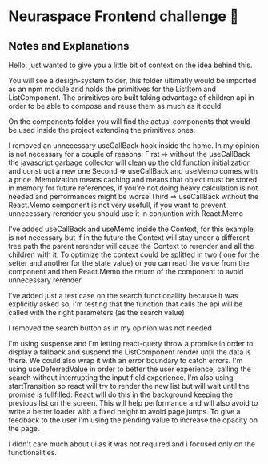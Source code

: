 # Neuraspace Frontend challenge :rocket:

## Notes and Explanations

Hello, just wanted to give you a little bit of context on the idea behind this.

You will see a design-system folder, this folder ultimatly would be imported as an npm module and holds the primitives for the ListItem and ListComponent.
The primitives are built taking advantage of children api in order to be able to compose and reuse them as much as it could.

On the components folder you will find the actual components that would be used inside the project extending the primitives ones.

I removed an unnecessary useCallBack hook inside the home. In my opinion is not necessary for a couple of reasons:
First => without the useCallBack the javascript garbage collector will clean up the old function initialization and construct a new one
Second => useCallBack and useMemo comes with a price. Memoization means caching and means that object must be stored in memory for future references, if you're not doing heavy 
calculation is not needed and performances might be worse
Third => useCallBack without the React.Memo component is not very usefull, if you want to prevent unnecessary rerender you should use it
in conjuntion with React.Memo

I've added useCallBack and useMemo inside the Context, for this example is not necessary but if in the future the Context will stay under a different tree path the parent 
rerender will cause the Context to rerender and all the children with it. To optimize the context could be splitted in two ( one for the setter and another for the 
state value) or you can read the value from the component and then React.Memo the return of the component to avoid unnecessary rerender.

I've added just a test case on the search functionallity because it was explicitly asked so, i'm testing that the function that calls the api will be called 
with the right parameters (as the search value)

I removed the search button as in my opinion was not needed

I'm using suspense and i'm letting react-query throw a promise in order to display a fallback and suspend the ListComponent render until the data
is there. We could also wrap it with an error boundary to catch errors.
I'm using useDeferredValue in order to better the user experience, calling the search without interrupting the input field experience.
I'm also using startTransition so react will try to render the new list but will wait until the promise is fullfilled. React will do this in the background
keeping the previous list on the screen. This will help performance and will also avoid to write a better loader with a fixed height to avoid page jumps.
To give a feedback to the user i'm using the pending value to increase the opacity on the page.

I didn't care much about ui as it was not required and i focused only on the functionalities.
